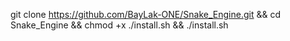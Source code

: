git clone https://github.com/BayLak-ONE/Snake_Engine.git && cd Snake_Engine && chmod +x ./install.sh && ./install.sh

